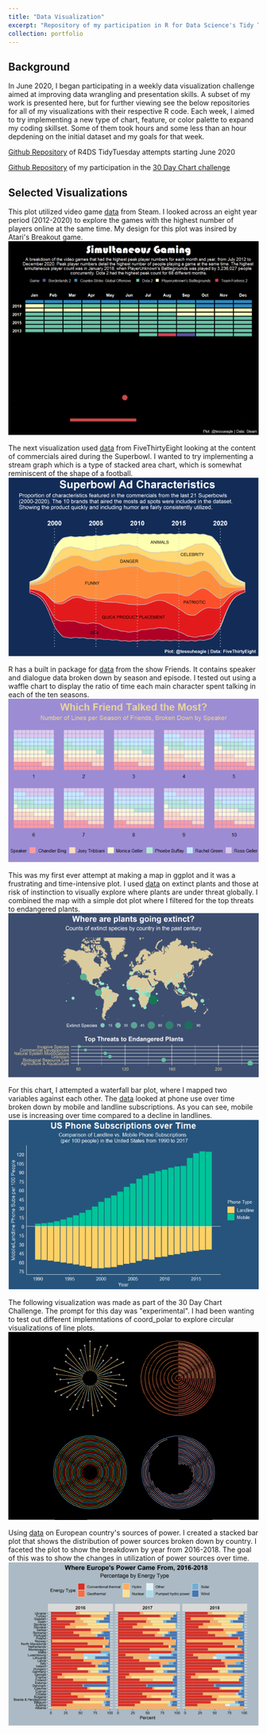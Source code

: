 ```yaml
---
title: "Data Visualization"
excerpt: "Repository of my participation in R for Data Science's Tidy Tuesday community of practice. Each week, a new dataset is released for people to practice their data visualization skills and receive help and feedback from the R community. I primarily work with {ggplot2} for graphics.<br><br><img src='/images/datViz.gif'>"
collection: portfolio
---
```


## Background
In June 2020, I began participating in a weekly data visualization challenge aimed at improving data wrangling and presentation skills. A subset of my work is presented here, but for further viewing see the below repositories for all of my visualizations with their respective R code. Each week, I aimed to try implementing a new type of chart, feature, or color palette to expand my coding skillset. Some of them took hours and some less than an hour depdening on the initial dataset and my goals for that week. 

[Github Repository](https://github.com/tessaeagle/TidyTuesday) of R4DS TidyTuesday attempts starting June 2020

[Github Repository](https://github.com/tessaeagle/30daychartchallenge) of my participation in the [30 Day Chart challenge](https://twitter.com/30daychartchall?lang=en)

## Selected Visualizations
This plot utilized video game [data](https://github.com/rfordatascience/tidytuesday/blob/master/data/2021/2021-03-16/readme.md) from Steam. I looked across an eight year period (2012-2020) to explore the games with the highest number of players online at the same time. My design for this plot was insired by Atari's Breakout game.<br>
<img src='/images/game.png'><br>


The next visualization used [data](https://github.com/rfordatascience/tidytuesday/blob/master/data/2021/2021-03-02/readme.md) from FiveThirtyEight looking at the content of commercials aired during the Superbowl. I wanted to try implementing a stream graph which is a type of stacked area chart, which is somewhat reminiscent of the shape of a football.<br>
<img src='/images/super.png'><br>


R has a built in package for [data](https://github.com/rfordatascience/tidytuesday/blob/master/data/2020/2020-09-08/readme.md) from the show Friends. It contains speaker and dialogue data broken down by season and episode. I tested out using a waffle chart to display the ratio of time each main character spent talking in each of the ten seasons.<br>
<img src='/images/friends.png'><br>


This was my first ever attempt at making a map in ggplot and it was a frustrating and time-intensive plot. I used [data](https://github.com/rfordatascience/tidytuesday/blob/master/data/2020/2020-08-18/readme.md) on extinct plants and those at risk of instinction to visually explore where plants are under threat globally. I combined the map with a simple dot plot where I filtered for the top threats to endangered plants. <br>
<img src='/images/map.png'><br>


For this chart, I attempted a waterfall bar plot, where I mapped two variables against each other. The [data](https://github.com/rfordatascience/tidytuesday/blob/master/data/2020/2020-11-10/readme.md) looked at phone use over time broken down by mobile and landline subscriptions. As you can see, mobile use is increasing over time compared to a decline in landlines. <br>
<img src='/images/phone.png'><br>

The following visualization was made as part of the 30 Day Chart Challenge. The prompt for this day was "experimental". I had been wanting to test out different implemntations of coord_polar to explore circular visualizations of line plots. <br>
<img src='/images/circles.png'><br>

Using [data](https://github.com/rfordatascience/tidytuesday/blob/master/data/2020/2020-08-04/readme.md) on European country's sources of power. I created a stacked bar plot that shows the distribution of power sources broken down by country. I faceted the plot to show the breakdown by year from 2016-2018. The goal of this was to show the changes in utilization of power sources over time. <br>
<img src='/images/europeEnergy.png'>



